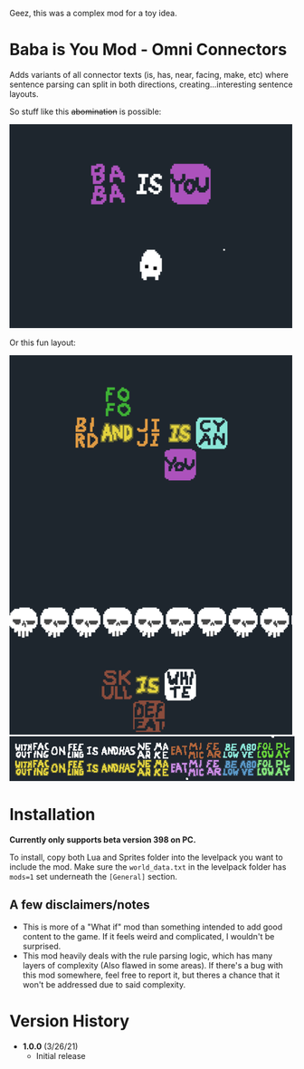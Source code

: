 Geez, this was a complex mod for a toy idea.

# Baba is You Mod - Omni Connectors
Adds variants of all connector texts (is, has, near, facing, make, etc) where sentence parsing can split in both directions, creating...interesting sentence layouts.

So stuff like this ~~abomination~~ is possible:

<img src="demo1.gif" alt="drawing" width="500"/>

Or this fun layout:

<img src="demo2.gif" alt="drawing" width="500"/>



<img src="all_text.gif" alt="drawing" width="1000"/>

# Installation

**Currently only supports beta version 398 on PC.**

To install, copy both Lua and Sprites folder into the levelpack you want to include the mod. Make sure the `world_data.txt` in the levelpack folder has `mods=1` set underneath the `[General]` section.

## **A few disclaimers/notes**
- This is more of a "What if" mod than something intended to add good content to the game. If it feels weird and complicated, I wouldn't be surprised.
- This mod heavily deals with the rule parsing logic, which has many layers of complexity (Also flawed in some areas). If there's a bug with this mod somewhere, feel free to report it, but theres a chance that it won't be addressed due to said complexity. 

# Version History
- **1.0.0** (3/26/21)
  - Initial release
